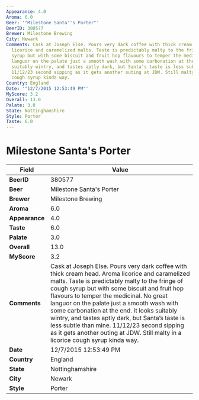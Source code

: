 ```yaml
---
Appearance: 4.0
Aroma: 6.0
Beer: '"Milestone Santa''s Porter"'
BeerID: 380577
Brewer: Milestone Brewing
City: Newark
Comments: Cask at Joseph Else. Pours very dark coffee with thick cream head. Aroma
  licorice and caramelized malts. Taste is predictably malty to the fringe of cough
  syrup but with some biscuit and fruit hop flavours to temper the medicinal. No great
  languor on the palate just a smooth wash with some carbonation at the end. It looks
  suitably wintry, and tastes aptly dark, but Santa’s taste is less subtle than mine.
  11/12/23 second sipping as it gets another outing at JDW. Still malty in a licorice
  cough syrup kinda way.
Country: England
Date: '"12/7/2015 12:53:49 PM"'
MyScore: 3.2
Overall: 13.0
Palate: 3.0
State: Nottinghamshire
Style: Porter
Taste: 6.0
---
```


# Milestone Santa's Porter

| Field         | Value |
|---------------|-------|
| **BeerID** | 380577 |
| **Beer** | Milestone Santa's Porter |
| **Brewer** | Milestone Brewing |
| **Aroma** | 6.0 |
| **Appearance** | 4.0 |
| **Taste** | 6.0 |
| **Palate** | 3.0 |
| **Overall** | 13.0 |
| **MyScore** | 3.2 |
| **Comments** | Cask at Joseph Else. Pours very dark coffee with thick cream head. Aroma licorice and caramelized malts. Taste is predictably malty to the fringe of cough syrup but with some biscuit and fruit hop flavours to temper the medicinal. No great languor on the palate just a smooth wash with some carbonation at the end. It looks suitably wintry, and tastes aptly dark, but Santa’s taste is less subtle than mine. 11/12/23 second sipping as it gets another outing at JDW. Still malty in a licorice cough syrup kinda way. |
| **Date** | 12/7/2015 12:53:49 PM |
| **Country** | England |
| **State** | Nottinghamshire |
| **City** | Newark |
| **Style** | Porter |
